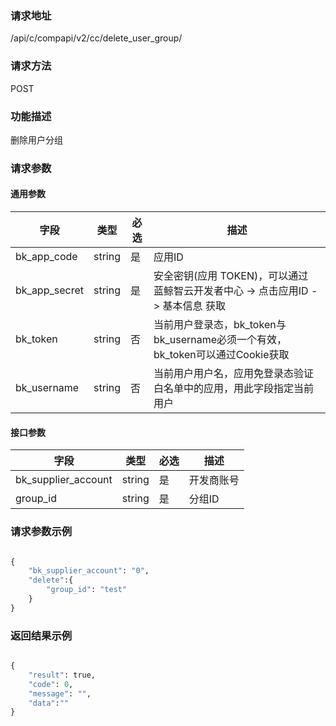 
### 请求地址

/api/c/compapi/v2/cc/delete_user_group/



### 请求方法

POST


### 功能描述

删除用户分组

### 请求参数


#### 通用参数

| 字段 | 类型 | 必选 |  描述 |
|-----------|------------|--------|------------|
| bk_app_code  |  string    | 是 | 应用ID     |
| bk_app_secret|  string    | 是 | 安全密钥(应用 TOKEN)，可以通过 蓝鲸智云开发者中心 -&gt; 点击应用ID -&gt; 基本信息 获取 |
| bk_token     |  string    | 否 | 当前用户登录态，bk_token与bk_username必须一个有效，bk_token可以通过Cookie获取 |
| bk_username  |  string    | 否 | 当前用户用户名，应用免登录态验证白名单中的应用，用此字段指定当前用户 |

#### 接口参数

| 字段                |  类型       | 必选   |  描述       |
|---------------------|-------------|--------|-------------|
| bk_supplier_account | string      | 是     | 开发商账号  |
| group_id            | string      | 是     | 分组ID      |


### 请求参数示例

```python

{
    "bk_supplier_account": "0",
    "delete":{
        "group_id": "test"    
    }
}
```


### 返回结果示例

```python

{
    "result": true,
    "code": 0,
    "message": "",
    "data":""
}
```
